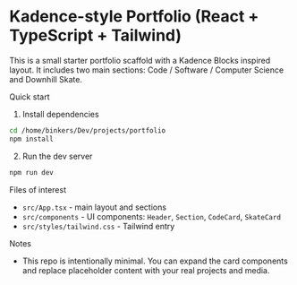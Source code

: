# Kadence-style Portfolio (React + TypeScript + Tailwind)

This is a small starter portfolio scaffold with a Kadence Blocks inspired layout. It includes two main sections: Code / Software / Computer Science and Downhill Skate.

Quick start

1. Install dependencies

```bash
cd /home/binkers/Dev/projects/portfolio
npm install
```

2. Run the dev server

```bash
npm run dev
```

Files of interest

- `src/App.tsx` - main layout and sections
- `src/components` - UI components: `Header`, `Section`, `CodeCard`, `SkateCard`
- `src/styles/tailwind.css` - Tailwind entry

Notes

- This repo is intentionally minimal. You can expand the card components and replace placeholder content with your real projects and media.
